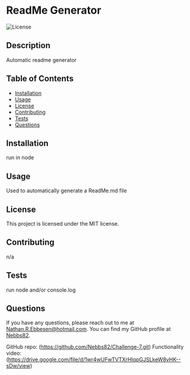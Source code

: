 # ReadMe Generator
  
![License](https://img.shields.io/badge/license-MIT-blue.svg)

## Description
Automatic readme generator

## Table of Contents
- [Installation](#installation)
- [Usage](#usage)
- [License](#license)
- [Contributing](#contributing)
- [Tests](#tests)
- [Questions](#questions)

## Installation
run in node

## Usage
Used to automatically generate a ReadMe.md file

## License
This project is licensed under the MIT license.

## Contributing
n/a

## Tests
run node and/or console.log

## Questions
If you have any questions, please reach out to me at [Nathan.R.Ebbesen@hotmail.com](mailto:Nathan.R.Ebbesen@hotmail.com).
You can find my GitHub profile at [Nebbs82](https://github.com/Nebbs82).

GitHub repo: (https://github.com/Nebbs82/Challenge-7.git)
Functionality video: (https://drive.google.com/file/d/1wr4wUFwTVTXrHIqpGJSLkeW8vHK--sDw/view)